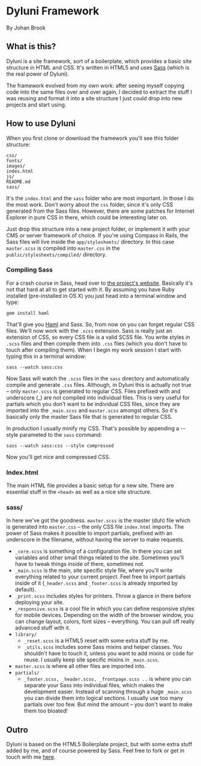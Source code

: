 # Dyluni Framework

By Johan Brook

## What is this?

Dyluni is a site framework, sort of a boilerplate, which provides a basic site structure in HTML and CSS. It's written in HTML5 and uses [Sass](http://sass-lang.com "Sass") (which is the real power of Dyluni). 

The framework evolved from my own work: after seeing myself copying code into the same files over and over again, I decided to extract the stuff I was reusing and format it into a site structure I just could drop into new projects and start using. 

## How to use Dyluni

When you first clone or download the framework you'll see this folder structure:

	css/
	fonts/
	images/
	index.html
	js/
	README.md
	sass/

It's the `index.html` and the `sass` folder who are most important. In those I do the most work. Don't worry about the `css` folder, since it's only CSS generated from the Sass files. However, there are some patches for Internet Explorer in pure CSS in there, which could be interesting later on.

Just drop this structure into a new project folder, or implement it with your CMS or server framework of choice. If you're using Compass in Rails, the Sass files will live inside the `app/stylesheets/` directory. In this case `master.scss` is compiled into `master.css` in the `public/stylesheets/compiled/` directory. 

### Compiling Sass

For a crash course in Sass, head over to [the project's website](http://sass-lang.com/tutorial.html). Basically it's not that hard at all to get started with it. By assuming you have Ruby installed (pre-installed in OS X) you just head into a terminal window and type:

	gem install haml

That'll give you [Haml](http://haml-lang.com/) and Sass. So, from now on you can forget regular CSS files. We'll now work with the `.scss` extension. Sass is really just an extension of CSS, so every CSS file is a valid SCSS file. You write styles in `.scss` files and then compile them into `.css` files (which you don't have to touch after compiling them). When I begin my work session I start with typing this in a terminal window:

	sass --watch sass:css

Now Sass will watch the `.scss` files in the `sass` directory and automatically compile and generate `.css` files. Although, in Dyluni this is actually not true – only `master.scss` is generated to regular CSS. Files prefixed with and underscore (_) are not compiled into individual files. This is very useful for partials which you don't want to be individual CSS files, since they are imported into the `_main.scss` and `master.scss` amongst others. So it's basically only the master Sass file that is generated to regular CSS.

In production I usually minify my CSS. That's possible by appending a --style parameted to the `sass` command:

	sass --watch sass:css --style compressed

Now you'll get nice and compressed CSS.

### Index.html

The main HTML file provides a basic setup for a new site. There are essential stuff in the `<head>` as well as a nice site structure.
	
### sass/

In here we've got the goodness. `master.scss` is the master (duh) file which is generated into `master.css` – the only CSS file `index.html` imports. The power of Sass makes it possible to import partials, prefixed with an underscore in the filename, without having the server to make requests. 

- `_core.scss` is something of a configuration file. In there you can set variables and other small things related to the site. Sometimes you'll have to tweak things inside of there, sometimes not.
- `_main.scss` is the main, site specific style file, where you'll write everything related to your current project. Feel free to import partials inside of it (`_header.scss` and `_footer.scss` is already imported by default).
- `_print.scss` includes styles for printers. Throw a glance in there before deploying your site.
- `_responsive.scss` is a cool file in which you can define responsive styles for mobile devices. Depending on the width of the browser window, you can change layout, colors, font sizes – everything. You can pull off really advanced stuff with it.
- `library/`
	- `_reset.scss` is a HTML5 reset with some extra stuff by me.
	- `_utils.scss` includes some Sass mixins and helper classes. You shouldn't have to touch it, unless you want to add mixins or code for reuse. I usually keep site specific mixins in `_main.scss`.
- `master.scss` is where all other files are imported into.
- `partials/`
	- `_footer.scss, _header.scss, _frontpage.scss ..` is where you can separate your Sass into individual files, which makes the development easier. Instead of scanning through a huge `_main.scss` you can divide them into logical sections. I usually use too many partials over too few. But mind the amount – you don't want to make them too bloated!

## Outro

Dyluni is based on the HTML5 Boilerplate project, but with some extra stuff added by me, and of course powered by Sass. Feel free to fork or get in touch with me [here](http://johanbrook.com/about/contact "Contact"). 